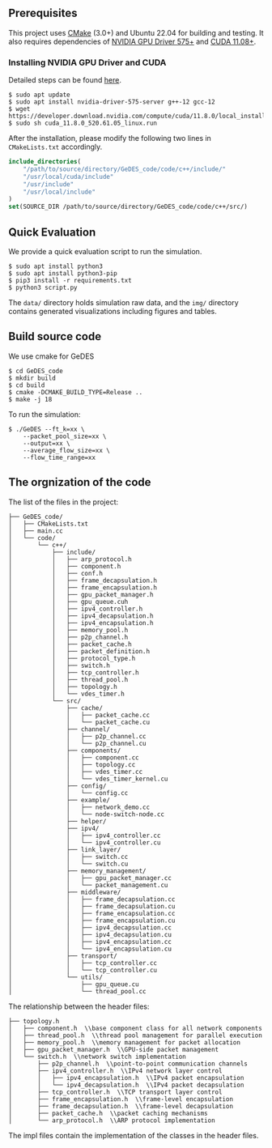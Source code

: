 ## Prerequisites
This project uses [CMake](https://cmake.org/) (3.0+) and Ubuntu 22.04 for building and testing.
It also requires dependencies of [NVIDIA GPU Driver 575+](https://www.nvidia.com/en-us/geforce/drivers/) and [CUDA 11.08+](https://developer.nvidia.com/cuda-11-8-0-download-archive).

### Installing NVIDIA GPU Driver and CUDA
Detailed steps can be found [here](https://docs.nvidia.com/datacenter/tesla/tesla-installation-notes/index.html).

```shell
$ sudo apt update
$ sudo apt install nvidia-driver-575-server g++-12 gcc-12
$ wget https://developer.download.nvidia.com/compute/cuda/11.8.0/local_installers/cuda_11.8.0_520.61.05_linux.run
$ sudo sh cuda_11.8.0_520.61.05_linux.run
```

After the installation, please modify the following two lines in `CMakeLists.txt` accordingly.

```cmake
include_directories(
    "/path/to/source/directory/GeDES_code/code/c++/include/"
    "/usr/local/cuda/include"
    "/usr/include"
    "/usr/local/include"
)
set(SOURCE_DIR /path/to/source/directory/GeDES_code/code/c++/src/)
```

## Quick Evaluation
We provide a quick evaluation script to run the simulation.
```shell
$ sudo apt install python3
$ sudo apt install python3-pip
$ pip3 install -r requirements.txt
$ python3 script.py
```

The `data/` directory holds simulation raw data, and the `img/` directory contains generated visualizations including figures and tables.

## Build source code

We use cmake for GeDES 

```shell
$ cd GeDES_code
$ mkdir build
$ cd build
$ cmake -DCMAKE_BUILD_TYPE=Release ..
$ make -j 18
```
To run the simulation:

```shell
$ ./GeDES --ft_k=xx \
    --packet_pool_size=xx \
    --output=xx \
    --average_flow_size=xx \
    --flow_time_range=xx
```



## The orgnization of the code
The list of the files in the project:
```
├── GeDES_code/
│   ├── CMakeLists.txt
│   ├── main.cc
│   └── code/
│       └── c++/
│           ├── include/
│           │   ├── arp_protocol.h
│           │   ├── component.h
│           │   ├── conf.h
│           │   ├── frame_decapsulation.h
│           │   ├── frame_encapsulation.h
│           │   ├── gpu_packet_manager.h
│           │   ├── gpu_queue.cuh
│           │   ├── ipv4_controller.h
│           │   ├── ipv4_decapsulation.h
│           │   ├── ipv4_encapsulation.h
│           │   ├── memory_pool.h
│           │   ├── p2p_channel.h
│           │   ├── packet_cache.h
│           │   ├── packet_definition.h
│           │   ├── protocol_type.h
│           │   ├── switch.h
│           │   ├── tcp_controller.h
│           │   ├── thread_pool.h
│           │   ├── topology.h
│           │   └── vdes_timer.h
│           └── src/
│               ├── cache/
│               │   ├── packet_cache.cc
│               │   └── packet_cache.cu
│               ├── channel/
│               │   ├── p2p_channel.cc
│               │   └── p2p_channel.cu
│               ├── components/
│               │   ├── component.cc
│               │   ├── topology.cc
│               │   ├── vdes_timer.cc
│               │   └── vdes_timer_kernel.cu
│               ├── config/
│               │   └── config.cc
│               ├── example/
│               │   ├── network_demo.cc
│               │   └── node-switch-node.cc
│               ├── helper/
│               ├── ipv4/
│               │   ├── ipv4_controller.cc
│               │   └── ipv4_controller.cu
│               ├── link_layer/
│               │   ├── switch.cc
│               │   └── switch.cu
│               ├── memory_management/
│               │   ├── gpu_packet_manager.cc
│               │   └── packet_management.cu
│               ├── middleware/
│               │   ├── frame_decapsulation.cc
│               │   ├── frame_decapsulation.cu
│               │   ├── frame_encapsulation.cc
│               │   ├── frame_encapsulation.cu
│               │   ├── ipv4_decapsulation.cc
│               │   ├── ipv4_decapsulation.cu
│               │   ├── ipv4_encapsulation.cc
│               │   └── ipv4_encapsulation.cu
│               ├── transport/
│               │   ├── tcp_controller.cc
│               │   └── tcp_controller.cu
│               └── utils/
│                   ├── gpu_queue.cu
│                   └── thread_pool.cc
```
The relationship between the header files:
```
├── topology.h 
│   ├── component.h  \\base component class for all network components
│   ├── thread_pool.h  \\thread pool management for parallel execution
│   ├── memory_pool.h  \\memory management for packet allocation
│   ├── gpu_packet_manager.h  \\GPU-side packet management
│   └── switch.h  \\network switch implementation
│       ├── p2p_channel.h  \\point-to-point communication channels
│       ├── ipv4_controller.h  \\IPv4 network layer control
│       │   ├── ipv4_encapsulation.h  \\IPv4 packet encapsulation
│       │   └── ipv4_decapsulation.h  \\IPv4 packet decapsulation
│       ├── tcp_controller.h  \\TCP transport layer control
│       ├── frame_encapsulation.h  \\frame-level encapsulation
│       ├── frame_decapsulation.h  \\frame-level decapsulation
│       ├── packet_cache.h  \\packet caching mechanisms
│       └── arp_protocol.h  \\ARP protocol implementation
```
The impl files contain the implementation of the classes in the header files.
